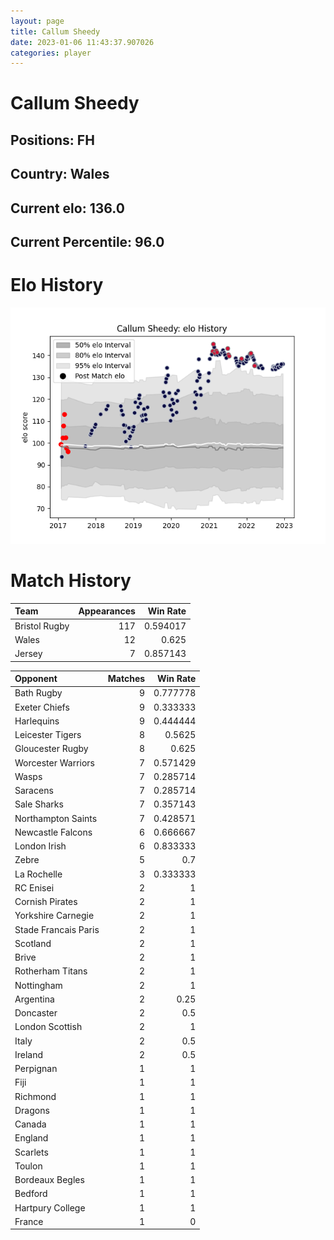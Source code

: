 ```yaml
---  
layout: page  
title: Callum Sheedy  
date: 2023-01-06 11:43:37.907026  
categories: player  
---
```

# Callum Sheedy

## Positions: FH

## Country: Wales

## Current elo: 136.0

## Current Percentile: 96.0

# Elo History


![elo history](history_CallumSheedy.png)
# Match History


| Team          |   Appearances |   Win Rate |
|:--------------|--------------:|-----------:|
| Bristol Rugby |           117 |   0.594017 |
| Wales         |            12 |   0.625    |
| Jersey        |             7 |   0.857143 |

| Opponent             |   Matches |   Win Rate |
|:---------------------|----------:|-----------:|
| Bath Rugby           |         9 |   0.777778 |
| Exeter Chiefs        |         9 |   0.333333 |
| Harlequins           |         9 |   0.444444 |
| Leicester Tigers     |         8 |   0.5625   |
| Gloucester Rugby     |         8 |   0.625    |
| Worcester Warriors   |         7 |   0.571429 |
| Wasps                |         7 |   0.285714 |
| Saracens             |         7 |   0.285714 |
| Sale Sharks          |         7 |   0.357143 |
| Northampton Saints   |         7 |   0.428571 |
| Newcastle Falcons    |         6 |   0.666667 |
| London Irish         |         6 |   0.833333 |
| Zebre                |         5 |   0.7      |
| La Rochelle          |         3 |   0.333333 |
| RC Enisei            |         2 |   1        |
| Cornish Pirates      |         2 |   1        |
| Yorkshire Carnegie   |         2 |   1        |
| Stade Francais Paris |         2 |   1        |
| Scotland             |         2 |   1        |
| Brive                |         2 |   1        |
| Rotherham Titans     |         2 |   1        |
| Nottingham           |         2 |   1        |
| Argentina            |         2 |   0.25     |
| Doncaster            |         2 |   0.5      |
| London Scottish      |         2 |   1        |
| Italy                |         2 |   0.5      |
| Ireland              |         2 |   0.5      |
| Perpignan            |         1 |   1        |
| Fiji                 |         1 |   1        |
| Richmond             |         1 |   1        |
| Dragons              |         1 |   1        |
| Canada               |         1 |   1        |
| England              |         1 |   1        |
| Scarlets             |         1 |   1        |
| Toulon               |         1 |   1        |
| Bordeaux Begles      |         1 |   1        |
| Bedford              |         1 |   1        |
| Hartpury College     |         1 |   1        |
| France               |         1 |   0        |